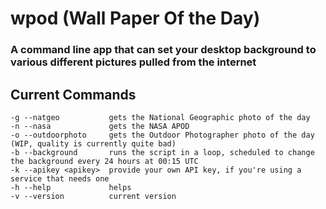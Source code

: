 # wpod (Wall Paper Of the Day)
### A command line app that can set your desktop background to various different pictures pulled from the internet
## Current Commands
    -g --natgeo           gets the National Geographic photo of the day
    -n --nasa             gets the NASA APOD
    -o --outdoorphoto     gets the Outdoor Photographer photo of the day (WIP, quality is currently quite bad)
    -b --background       runs the script in a loop, scheduled to change the background every 24 hours at 00:15 UTC
    -k --apikey <apikey>  provide your own API key, if you're using a service that needs one
    -h --help             helps
    -v --version          current version
    
